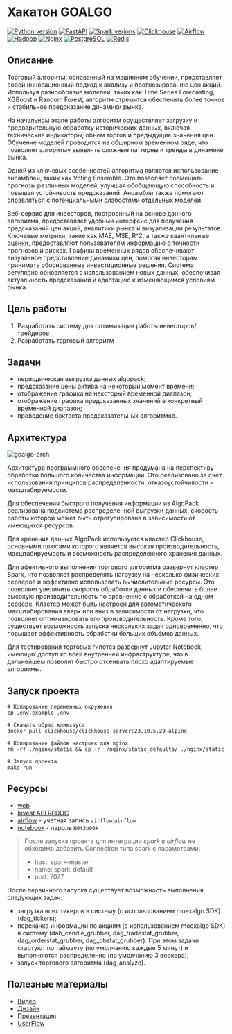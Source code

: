 # Хакатон GOALGO
[![Python version](https://img.shields.io/badge/python-v3.11-informational)](https://www.python.org)
[![FastAPI](https://img.shields.io/badge/fastapi-v0.104.1-informational)](https://fastapi.tiangolo.com/)
[![Spark verions](https://img.shields.io/badge/spark-v3.5.0-informational)](https://spark.apache.org/)
[![Clickhouse](https://img.shields.io/badge/clickhouse-v23.10.5.20-informational)](https://clickhouse.com/)
[![Airflow](https://img.shields.io/badge/airflow-v2.7.3-informational)](https://airflow.apache.org/)
[![Hadoop](https://img.shields.io/badge/hadoop-v2.0.0-informational)](https://hadoop.apache.org/)
[![Nginx](https://img.shields.io/badge/nginx-v1.25.3-informational)](https://nginx.org/ru/)
[![PostgreSQL](https://img.shields.io/badge/postgres-v16.1-informational)](https://www.postgresql.org/)
[![Redis](https://img.shields.io/badge/redis-v7.2.2-informational)](https://redis.io/)


## Описание
Торговый алгоритм, основанный на машинном обучении, представляет собой инновационный подход к анализу и прогнозированию цен акций. Используя разнообразие моделей, таких как Time Series Forecasting, XGBoost и Random Forest, алгоритм стремится обеспечить более точное и стабильное предсказание динамики рынка.

На начальном этапе работы алгоритм осуществляет загрузку и предварительную обработку исторических данных, включая технические индикаторы, объем торгов и предыдущие значения цен. Обучение моделей проводится на обширном временном ряде, что позволяет алгоритму выявлять сложные паттерны и тренды в динамике рынка.

Одной из ключевых особенностей алгоритма является использование ансамблей, таких как Voting Ensemble. Это позволяет совмещать прогнозы различных моделей, улучшая обобщающую способность и повышая устойчивость предсказаний. Ансамбли также помогают справляться с потенциальными слабостями отдельных моделей.

Веб-сервис для инвесторов, построенный на основе данного алгоритма, предоставляет удобный интерфейс для получения предсказаний цен акций, аналитики рынка и визуализации результатов. Ключевые метрики, такие как MAE, MSE, R^2, а также квантильные оценки, предоставляют пользователям информацию о точности прогнозов и рисках. Графики временных рядов обеспечивают визуальное представление динамики цен, помогая инвесторам принимать обоснованные инвестиционные решения. Система регулярно обновляется с использованием новых данных, обеспечивая актуальность предсказаний и адаптацию к изменяющимся условиям рынка.


## Цель работы
1. Разработать систему для оптимизации работы инвесторов/трейдеров
2. Разработать торговый алгоритм

## Задачи
- периодическая выгрузка данных algopack;
- предсказание цены актива на некоторый момент времени;
- отображение графика на некоторый временной диапазон;
- отображение графика предсказанных значений в конкретный временной диапазон;
- проведение бэктеста предсказательных алгоритмов.

## Архитектура
![goalgo-arch](https://github.com/xh4vm/algotrade/assets/87658711/944a458a-9465-46c1-9b73-d446a915225f)

Архитектура программного обеспечения продумана на перспективу обработки большого количества информации.  Это реализовано за счет использования принципов распределенности, отказоустойчивости и масштабируемости. 

Для обеспечения быстрого получения информации из AlgoPack реализована подсистема распределенной выгрузки данных, скорость работы которой может быть отрегулирована в зависимости от имеющихся ресурсов.

Для хранения данных AlgoPack используется кластер Clickhouse, основными плюсами которого является высокая производительность, масштабируемость и возможность распределенного хранения данных. 

Для эфективного выполнения торгового алгоритма развернут кластер Spark, что  позволяет распределять нагрузку на несколько физических серверов и эффективно использовать вычислительные ресурсы. Это позволяет увеличить скорость обработки данных и обеспечить более высокую производительность по сравнению с обработкой на одном сервере. Кластер может быть настроен для автоматического масштабирования вверх или вниз в зависимости от нагрузки, что позволяет оптимизировать его производительность. Кроме того, существует возможность запуска нескольких задач одновременно, что повышает эффективность обработки больших объёмов данных.

Для тестирования торговых гипотез развернут Jupyter Notebook, имеющих доступ ко всей внутренней инфраструктуре, что в дальнейшем позволит быстро отсеивать плохо адаптируемые алгоритмы.

## Запуск проекта

``` 
# Копирование переменных окружения
cp .env.example .env 

# Скачать образ кликхауса
docker pull clickhouse/clickhouse-server:23.10.5.20-alpine

# Копирование файлов настроек для nginx
rm -rf ./nginx/static && cp -r ./nginx/static_defaults/ ./nginx/static

# Запуск проекта
make run
```

## Ресурсы
- [web](http://localhost/)
- [Invest API REDOC](http://localhost/invest/api/redoc)
- [airflow](http://localhost/airflow) - учетная запись `airflow`:`airflow`
- [notebook](http://localhost/notebook) - пароль `N0t3b00k`

> После запуска проекта для интеграции *spark* в *airflow* не обходимо добавить Connection типа spark с параметрами: 
> - host: spark-master
> - name: spark_default
> - port: 7077

После первичного запуска существует возможность выполнения следующих задач:
- загрузка всех тикеров в систему (с использованием moexalgo SDK) (dag_tickers);
- перекачка информации по акциям (с использованием moexalgo SDK) в систему (dab_candle_grubber, dag_tradestat_grubber, dag_orderstat_grubber, dag_obstat_grubber). При этом задачи стартуют по таймауту (по умолчанию каждые 5 минут) и выполняются распределенно (по умолчанию 3 воркера);
- запуск торгового алгоритма (dag_analyze).

## Полезные материалы
- [Видео](https://disk.yandex.ru/d/61PQuQaTu8_HRw)
- [Дизайн](https://www.figma.com/file/0CaXixqbdbUVleztf2rwKY/Go-Algo?type=design&node-id=0%3A1&mode=design&t=we1CqdAZFJWcIc1f-1)
- [Презентация](https://docs.google.com/presentation/d/1h0BXlX0i7KvrXWzesCA-I6dnY6NxrIft/edit?usp=sharing&ouid=107107611917625953262&rtpof=true&sd=true)
- [UserFlow](https://miro.com/app/board/uXjVNEmEy7c=/)